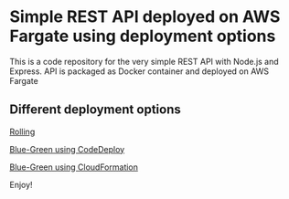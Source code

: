 # Simple REST API deployed on AWS Fargate using deployment options

This is a code repository for the very simple REST API with Node.js and Express. API is packaged as Docker container and deployed on AWS Fargate

## Different deployment options

[Rolling](ROLLING-DEPLOYMENT.md)

[Blue-Green using CodeDeploy](BLUE-GREEN-CODEDEPLOY.md)

[Blue-Green using CloudFormation](BLUE-GREEN-CLOUDFORMATION.md)

Enjoy!

